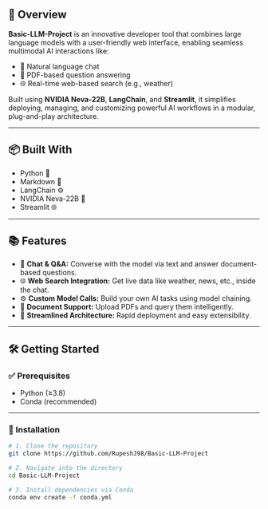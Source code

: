 ## 🚀 Overview

**Basic-LLM-Project** is an innovative developer tool that combines large language models with a user-friendly web interface, enabling seamless multimodal AI interactions like:

- 💬 Natural language chat
- 📄 PDF-based question answering
- 🌐 Real-time web-based search (e.g., weather)

Built using **NVIDIA Neva-22B**, **LangChain**, and **Streamlit**, it simplifies deploying, managing, and customizing powerful AI workflows in a modular, plug-and-play architecture.

---

## 📦 Built With

- Python 🐍
- Markdown 📄
- LangChain ⚙️
- NVIDIA Neva-22B 🧠
- Streamlit 🌐

---

## 📚 Features

- 🧩 **Chat & Q&A:** Converse with the model via text and answer document-based questions.
- 🌐 **Web Search Integration:** Get live data like weather, news, etc., inside the chat.
- ⚙️ **Custom Model Calls:** Build your own AI tasks using model chaining.
- 📄 **Document Support:** Upload PDFs and query them intelligently.
- 🚀 **Streamlined Architecture:** Rapid deployment and easy extensibility.

---

## 🛠 Getting Started

### ✅ Prerequisites

- Python (≥3.8)
- Conda (recommended)

---

### 🧰 Installation

```bash
# 1. Clone the repository
git clone https://github.com/RupeshJ98/Basic-LLM-Project

# 2. Navigate into the directory
cd Basic-LLM-Project

# 3. Install dependencies via Conda
conda env create -f conda.yml
